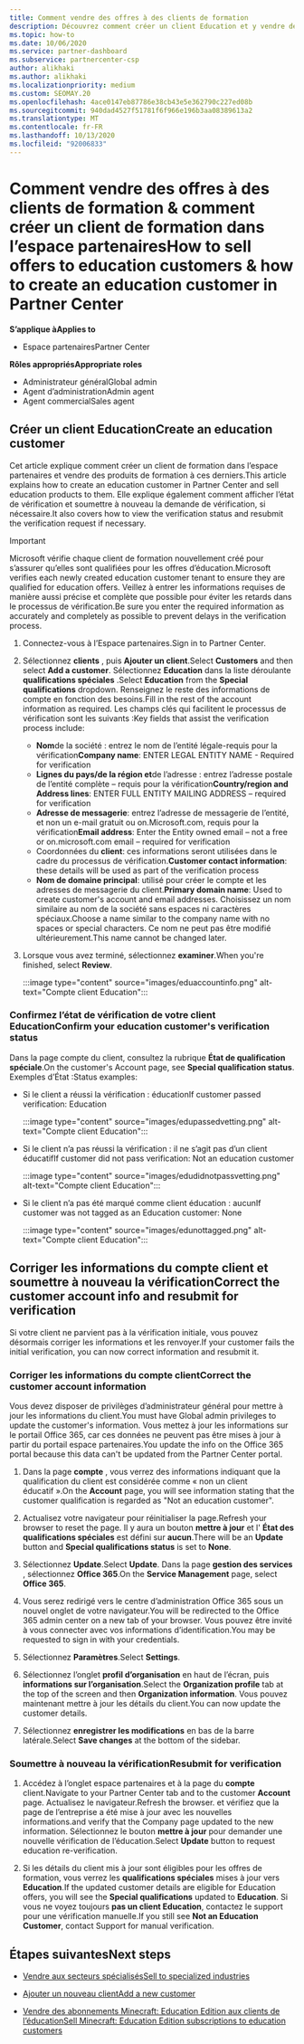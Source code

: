 ```yaml
---
title: Comment vendre des offres à des clients de formation
description: Découvrez comment créer un client Education et y vendre des offres dans l’espace partenaires.
ms.topic: how-to
ms.date: 10/06/2020
ms.service: partner-dashboard
ms.subservice: partnercenter-csp
author: alikhaki
ms.author: alikhaki
ms.localizationpriority: medium
ms.custom: SEOMAY.20
ms.openlocfilehash: 4ace0147eb87786e38cb43e5e362790c227ed08b
ms.sourcegitcommit: 940dad4527f51781f6f966e196b3aa08389613a2
ms.translationtype: MT
ms.contentlocale: fr-FR
ms.lasthandoff: 10/13/2020
ms.locfileid: "92006833"
---
```

# <a name="how-to-sell-offers-to-education-customers--how-to-create-an-education-customer-in-partner-center"></a><span data-ttu-id="e62d4-103">Comment vendre des offres à des clients de formation & comment créer un client de formation dans l’espace partenaires</span><span class="sxs-lookup"><span data-stu-id="e62d4-103">How to sell offers to education customers & how to create an education customer in Partner Center</span></span>

<span data-ttu-id="e62d4-104">**S’applique à**</span><span class="sxs-lookup"><span data-stu-id="e62d4-104">**Applies to**</span></span>

- <span data-ttu-id="e62d4-105">Espace partenaires</span><span class="sxs-lookup"><span data-stu-id="e62d4-105">Partner Center</span></span>

<span data-ttu-id="e62d4-106">**Rôles appropriés**</span><span class="sxs-lookup"><span data-stu-id="e62d4-106">**Appropriate roles**</span></span>

- <span data-ttu-id="e62d4-107">Administrateur général</span><span class="sxs-lookup"><span data-stu-id="e62d4-107">Global admin</span></span>
- <span data-ttu-id="e62d4-108">Agent d’administration</span><span class="sxs-lookup"><span data-stu-id="e62d4-108">Admin agent</span></span>
- <span data-ttu-id="e62d4-109">Agent commercial</span><span class="sxs-lookup"><span data-stu-id="e62d4-109">Sales agent</span></span>

## <a name="create-an-education-customer"></a><span data-ttu-id="e62d4-110">Créer un client Education</span><span class="sxs-lookup"><span data-stu-id="e62d4-110">Create an education customer</span></span>

<span data-ttu-id="e62d4-111">Cet article explique comment créer un client de formation dans l’espace partenaires et vendre des produits de formation à ces derniers.</span><span class="sxs-lookup"><span data-stu-id="e62d4-111">This article explains how to create an education customer in Partner Center and sell education products to them.</span></span> <span data-ttu-id="e62d4-112">Elle explique également comment afficher l’état de vérification et soumettre à nouveau la demande de vérification, si nécessaire.</span><span class="sxs-lookup"><span data-stu-id="e62d4-112">It also covers how to view the verification status and resubmit the verification request if necessary.</span></span>

> [!IMPORTANT]
> <span data-ttu-id="e62d4-113">Microsoft vérifie chaque client de formation nouvellement créé pour s’assurer qu’elles sont qualifiées pour les offres d’éducation.</span><span class="sxs-lookup"><span data-stu-id="e62d4-113">Microsoft verifies each newly created education customer tenant to ensure they are qualified for education offers.</span></span>  <span data-ttu-id="e62d4-114">Veillez à entrer les informations requises de manière aussi précise et complète que possible pour éviter les retards dans le processus de vérification.</span><span class="sxs-lookup"><span data-stu-id="e62d4-114">Be sure you enter the required information as accurately and completely as possible to prevent delays in the verification process.</span></span>

1. <span data-ttu-id="e62d4-115">Connectez-vous à l’Espace partenaires.</span><span class="sxs-lookup"><span data-stu-id="e62d4-115">Sign in to Partner Center.</span></span>

2. <span data-ttu-id="e62d4-116">Sélectionnez **clients** , puis **Ajouter un client**.</span><span class="sxs-lookup"><span data-stu-id="e62d4-116">Select **Customers** and then select **Add a customer**.</span></span> <span data-ttu-id="e62d4-117">Sélectionnez **Education** dans la liste déroulante **qualifications spéciales** .</span><span class="sxs-lookup"><span data-stu-id="e62d4-117">Select **Education** from the **Special qualifications** dropdown.</span></span>  <span data-ttu-id="e62d4-118">Renseignez le reste des informations de compte en fonction des besoins.</span><span class="sxs-lookup"><span data-stu-id="e62d4-118">Fill in the rest of the account information as required.</span></span>  <span data-ttu-id="e62d4-119">Les champs clés qui facilitent le processus de vérification sont les suivants :</span><span class="sxs-lookup"><span data-stu-id="e62d4-119">Key fields that assist the verification process include:</span></span>

   - <span data-ttu-id="e62d4-120">**Nom**de la société : entrez le nom de l’entité légale-requis pour la vérification</span><span class="sxs-lookup"><span data-stu-id="e62d4-120">**Company name**: ENTER LEGAL ENTITY NAME - Required for verification</span></span>
   - <span data-ttu-id="e62d4-121">**Lignes du pays/de la région et**de l’adresse : entrez l’adresse postale de l’entité complète – requis pour la vérification</span><span class="sxs-lookup"><span data-stu-id="e62d4-121">**Country/region and Address lines**: ENTER FULL ENTITY MAILING ADDRESS – required for verification</span></span>
   - <span data-ttu-id="e62d4-122">**Adresse de messagerie**: entrez l’adresse de messagerie de l’entité, et non un e-mail gratuit ou on.Microsoft.com, requis pour la vérification</span><span class="sxs-lookup"><span data-stu-id="e62d4-122">**Email address**:  Enter the Entity owned email – not a free or on.microsoft.com email – required for verification</span></span>
   - <span data-ttu-id="e62d4-123">Coordonnées du **client**: ces informations seront utilisées dans le cadre du processus de vérification.</span><span class="sxs-lookup"><span data-stu-id="e62d4-123">**Customer contact information**: these details will be used as part of the verification process</span></span>
   - <span data-ttu-id="e62d4-124">**Nom de domaine principal**: utilisé pour créer le compte et les adresses de messagerie du client.</span><span class="sxs-lookup"><span data-stu-id="e62d4-124">**Primary domain name**:  Used to create customer's account and email addresses.</span></span>  <span data-ttu-id="e62d4-125">Choisissez un nom similaire au nom de la société sans espaces ni caractères spéciaux.</span><span class="sxs-lookup"><span data-stu-id="e62d4-125">Choose a name similar to the company name with no spaces or special characters.</span></span>  <span data-ttu-id="e62d4-126">Ce nom ne peut pas être modifié ultérieurement.</span><span class="sxs-lookup"><span data-stu-id="e62d4-126">This name cannot be changed later.</span></span>

3. <span data-ttu-id="e62d4-127">Lorsque vous avez terminé, sélectionnez **examiner**.</span><span class="sxs-lookup"><span data-stu-id="e62d4-127">When you're finished, select **Review**.</span></span>

   :::image type="content" source="images/eduaccountinfo.png" alt-text="Compte client Education":::

### <a name="confirm-your-education-customers-verification-status"></a><span data-ttu-id="e62d4-129">Confirmez l’état de vérification de votre client Education</span><span class="sxs-lookup"><span data-stu-id="e62d4-129">Confirm your education customer's verification status</span></span>

<span data-ttu-id="e62d4-130">Dans la page compte du client, consultez la rubrique **État de qualification spéciale**.</span><span class="sxs-lookup"><span data-stu-id="e62d4-130">On the customer's Account page, see **Special qualification status**.</span></span>
<span data-ttu-id="e62d4-131">Exemples d’État :</span><span class="sxs-lookup"><span data-stu-id="e62d4-131">Status examples:</span></span>

- <span data-ttu-id="e62d4-132">Si le client a réussi la vérification : éducation</span><span class="sxs-lookup"><span data-stu-id="e62d4-132">If customer passed verification:  Education</span></span>

   :::image type="content" source="images/edupassedvetting.png" alt-text="Compte client Education":::

- <span data-ttu-id="e62d4-134">Si le client n’a pas réussi la vérification : il ne s’agit pas d’un client éducatif</span><span class="sxs-lookup"><span data-stu-id="e62d4-134">If customer did not pass verification:  Not an education customer</span></span>

   :::image type="content" source="images/edudidnotpassvetting.png" alt-text="Compte client Education":::

- <span data-ttu-id="e62d4-136">Si le client n’a pas été marqué comme client éducation : aucun</span><span class="sxs-lookup"><span data-stu-id="e62d4-136">If customer was not tagged as an Education customer:  None</span></span>

   :::image type="content" source="images/edunottagged.png" alt-text="Compte client Education":::

## <a name="correct-the-customer-account-info-and-resubmit-for-verification"></a><span data-ttu-id="e62d4-138">Corriger les informations du compte client et soumettre à nouveau la vérification</span><span class="sxs-lookup"><span data-stu-id="e62d4-138">Correct the customer account info and resubmit for verification</span></span>

<span data-ttu-id="e62d4-139">Si votre client ne parvient pas à la vérification initiale, vous pouvez désormais corriger les informations et les renvoyer.</span><span class="sxs-lookup"><span data-stu-id="e62d4-139">If your customer fails the initial verification, you can now correct information and resubmit it.</span></span>

### <a name="correct-the-customer-account-information"></a><span data-ttu-id="e62d4-140">Corriger les informations du compte client</span><span class="sxs-lookup"><span data-stu-id="e62d4-140">Correct the customer account information</span></span>

<span data-ttu-id="e62d4-141">Vous devez disposer de privilèges d’administrateur général pour mettre à jour les informations du client.</span><span class="sxs-lookup"><span data-stu-id="e62d4-141">You must have Global admin privileges to update the customer's information.</span></span> <span data-ttu-id="e62d4-142">Vous mettez à jour les informations sur le portail Office 365, car ces données ne peuvent pas être mises à jour à partir du portail espace partenaires.</span><span class="sxs-lookup"><span data-stu-id="e62d4-142">You update the info on the Office 365 portal because this data can't be updated from the Partner Center portal.</span></span>

1. <span data-ttu-id="e62d4-143">Dans la page **compte** , vous verrez des informations indiquant que la qualification du client est considérée comme « non un client éducatif ».</span><span class="sxs-lookup"><span data-stu-id="e62d4-143">On the **Account** page, you will see information stating that the customer qualification is regarded as "Not an education customer".</span></span>

2. <span data-ttu-id="e62d4-144">Actualisez votre navigateur pour réinitialiser la page.</span><span class="sxs-lookup"><span data-stu-id="e62d4-144">Refresh your browser to reset the page.</span></span> <span data-ttu-id="e62d4-145">Il y aura un bouton **mettre à jour** et l' **État des qualifications spéciales** est défini sur **aucun**.</span><span class="sxs-lookup"><span data-stu-id="e62d4-145">There will be an **Update** button and **Special qualifications status** is set to **None**.</span></span>

3. <span data-ttu-id="e62d4-146">Sélectionnez **Update**.</span><span class="sxs-lookup"><span data-stu-id="e62d4-146">Select **Update**.</span></span> <span data-ttu-id="e62d4-147">Dans la page **gestion des services** , sélectionnez **Office 365**.</span><span class="sxs-lookup"><span data-stu-id="e62d4-147">On the **Service Management** page, select **Office 365**.</span></span>

4. <span data-ttu-id="e62d4-148">Vous serez redirigé vers le centre d’administration Office 365 sous un nouvel onglet de votre navigateur.</span><span class="sxs-lookup"><span data-stu-id="e62d4-148">You will be redirected to the Office 365 admin center on a new tab of your browser.</span></span> <span data-ttu-id="e62d4-149">Vous pouvez être invité à vous connecter avec vos informations d’identification.</span><span class="sxs-lookup"><span data-stu-id="e62d4-149">You may be requested to sign in with your credentials.</span></span>

5. <span data-ttu-id="e62d4-150">Sélectionnez **Paramètres**.</span><span class="sxs-lookup"><span data-stu-id="e62d4-150">Select **Settings**.</span></span>

6. <span data-ttu-id="e62d4-151">Sélectionnez l’onglet **profil d’organisation** en haut de l’écran, puis **informations sur l’organisation**.</span><span class="sxs-lookup"><span data-stu-id="e62d4-151">Select the **Organization profile** tab at the top of the screen and then **Organization information**.</span></span> <span data-ttu-id="e62d4-152">Vous pouvez maintenant mettre à jour les détails du client.</span><span class="sxs-lookup"><span data-stu-id="e62d4-152">You can now update the customer details.</span></span>

7. <span data-ttu-id="e62d4-153">Sélectionnez **enregistrer les modifications** en bas de la barre latérale.</span><span class="sxs-lookup"><span data-stu-id="e62d4-153">Select **Save changes** at the bottom of the sidebar.</span></span>  

### <a name="resubmit-for-verification"></a><span data-ttu-id="e62d4-154">Soumettre à nouveau la vérification</span><span class="sxs-lookup"><span data-stu-id="e62d4-154">Resubmit for verification</span></span>

1. <span data-ttu-id="e62d4-155">Accédez à l’onglet espace partenaires et à la page du **compte** client.</span><span class="sxs-lookup"><span data-stu-id="e62d4-155">Navigate to your Partner Center tab and to the customer **Account** page.</span></span> <span data-ttu-id="e62d4-156">Actualisez le navigateur.</span><span class="sxs-lookup"><span data-stu-id="e62d4-156">Refresh the browser.</span></span> <span data-ttu-id="e62d4-157">et vérifiez que la page de l’entreprise a été mise à jour avec les nouvelles informations.</span><span class="sxs-lookup"><span data-stu-id="e62d4-157">and verify that the Company page updated to the new information.</span></span> <span data-ttu-id="e62d4-158">Sélectionnez le bouton **mettre à jour** pour demander une nouvelle vérification de l’éducation.</span><span class="sxs-lookup"><span data-stu-id="e62d4-158">Select **Update** button to request education re-verification.</span></span>

2. <span data-ttu-id="e62d4-159">Si les détails du client mis à jour sont éligibles pour les offres de formation, vous verrez les **qualifications spéciales** mises à jour vers **Education**.</span><span class="sxs-lookup"><span data-stu-id="e62d4-159">If the updated customer details are eligible for Education offers, you will see the **Special qualifications** updated to **Education**.</span></span> <span data-ttu-id="e62d4-160">Si vous ne voyez toujours **pas un client Education**, contactez le support pour une vérification manuelle.</span><span class="sxs-lookup"><span data-stu-id="e62d4-160">If you still see **Not an Education Customer**, contact Support for manual verification.</span></span>

## <a name="next-steps"></a><span data-ttu-id="e62d4-161">Étapes suivantes</span><span class="sxs-lookup"><span data-stu-id="e62d4-161">Next steps</span></span>

- [<span data-ttu-id="e62d4-162">Vendre aux secteurs spécialisés</span><span class="sxs-lookup"><span data-stu-id="e62d4-162">Sell to specialized industries</span></span>](get-special-pricing-for-offers.md)

- [<span data-ttu-id="e62d4-163">Ajouter un nouveau client</span><span class="sxs-lookup"><span data-stu-id="e62d4-163">Add a new customer</span></span>](add-a-new-customer.md)

- [<span data-ttu-id="e62d4-164">Vendre des abonnements Minecraft: Education Edition aux clients de l’éducation</span><span class="sxs-lookup"><span data-stu-id="e62d4-164">Sell Minecraft: Education Edition subscriptions to education customers</span></span>](minecraft-subscriptions.md)
